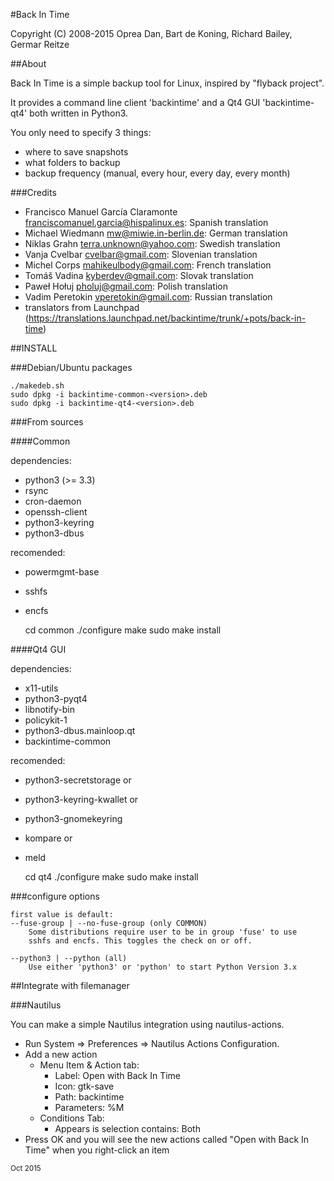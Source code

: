 #Back In Time

Copyright (C) 2008-2015 Oprea Dan, Bart de Koning, Richard Bailey, Germar Reitze

##About

Back In Time is a simple backup tool for Linux, inspired by "flyback project".

It provides a command line client 'backintime' and a Qt4 GUI 'backintime-qt4'
both written in Python3.

You only need to specify 3 things:
* where to save snapshots
* what folders to backup
* backup frequency (manual, every hour, every day, every month)

###Credits

* Francisco Manuel García Claramonte <franciscomanuel.garcia@hispalinux.es>: Spanish translation
* Michael Wiedmann <mw@miwie.in-berlin.de>: German translation
* Niklas Grahn <terra.unknown@yahoo.com>: Swedish translation
* Vanja Cvelbar <cvelbar@gmail.com>: Slovenian translation
* Michel Corps <mahikeulbody@gmail.com>: French translation
* Tomáš Vadina <kyberdev@gmail.com>: Slovak translation
* Paweł Hołuj <pholuj@gmail.com>: Polish translation
* Vadim Peretokin <vperetokin@gmail.com>: Russian translation
* translators from Launchpad (https://translations.launchpad.net/backintime/trunk/+pots/back-in-time)

##INSTALL

###Debian/Ubuntu packages

    ./makedeb.sh
    sudo dpkg -i backintime-common-<version>.deb
    sudo dpkg -i backintime-qt4-<version>.deb

###From sources

####Common

dependencies:
* python3 (>= 3.3)
* rsync
* cron-daemon
* openssh-client
* python3-keyring
* python3-dbus

recomended:
* powermgmt-base
* sshfs
* encfs

    cd common
    ./configure
    make
    sudo make install


####Qt4 GUI

dependencies:
* x11-utils
* python3-pyqt4
* libnotify-bin
* policykit-1
* python3-dbus.mainloop.qt
* backintime-common

recomended:
* python3-secretstorage or
* python3-keyring-kwallet or
* python3-gnomekeyring
* kompare or
* meld

    cd qt4
    ./configure
    make
    sudo make install


###configure options

    first value is default:
    --fuse-group | --no-fuse-group (only COMMON)
        Some distributions require user to be in group 'fuse' to use
        sshfs and encfs. This toggles the check on or off.

    --python3 | --python (all)
        Use either 'python3' or 'python' to start Python Version 3.x


##Integrate with filemanager

###Nautilus

You can make a simple Nautilus integration using nautilus-actions.
* Run System => Preferences => Nautilus Actions Configuration.
* Add a new action
    * Menu Item & Action tab:
        * Label: Open with Back In Time
        * Icon: gtk-save
        * Path: backintime
        * Parameters: %M
    * Conditions Tab:
        * Appears is selection contains: Both
* Press OK and you will see the new actions called "Open with Back In Time" when you right-click an item

<sub>Oct 2015</sub>

